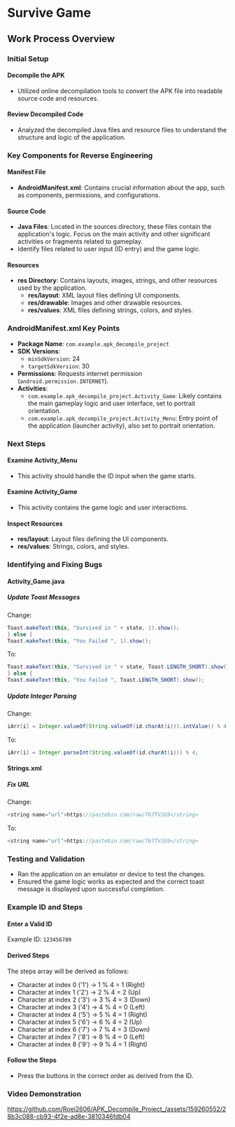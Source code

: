 # Survive Game

## Work Process Overview

### Initial Setup

#### Decompile the APK
- Utilized online decompilation tools to convert the APK file into readable source code and resources.

#### Review Decompiled Code
- Analyzed the decompiled Java files and resource files to understand the structure and logic of the application.

### Key Components for Reverse Engineering

#### Manifest File
- **AndroidManifest.xml**: Contains crucial information about the app, such as components, permissions, and configurations.

#### Source Code
- **Java Files**: Located in the sources directory, these files contain the application's logic. Focus on the main activity and other significant activities or fragments related to gameplay.
- Identify files related to user input (ID entry) and the game logic.

#### Resources
- **res Directory**: Contains layouts, images, strings, and other resources used by the application.
  - **res/layout**: XML layout files defining UI components.
  - **res/drawable**: Images and other drawable resources.
  - **res/values**: XML files defining strings, colors, and styles.

### AndroidManifest.xml Key Points

- **Package Name**: `com.example.apk_decompile_project`
- **SDK Versions**:
  - `minSdkVersion`: 24
  - `targetSdkVersion`: 30
- **Permissions**: Requests internet permission (`android.permission.INTERNET`).
- **Activities**:
  - `com.example.apk_decompile_project.Activity_Game`: Likely contains the main gameplay logic and user interface, set to portrait orientation.
  - `com.example.apk_decompile_project.Activity_Menu`: Entry point of the application (launcher activity), also set to portrait orientation.

### Next Steps

#### Examine Activity_Menu
- This activity should handle the ID input when the game starts.

#### Examine Activity_Game
- This activity contains the game logic and user interactions.

#### Inspect Resources
- **res/layout**: Layout files defining the UI components.
- **res/values**: Strings, colors, and styles.

### Identifying and Fixing Bugs

#### Activity_Game.java

##### Update Toast Messages
Change:
```java
Toast.makeText(this, "Survived in " + state, 1).show();
} else {
Toast.makeText(this, "You Failed ", 1).show();
```
To:
```java
Toast.makeText(this, "Survived in " + state, Toast.LENGTH_SHORT).show();
} else {
Toast.makeText(this, "You Failed ", Toast.LENGTH_SHORT).show();
```

##### Update Integer Parsing
Change:
```java
iArr[i] = Integer.valueOf(String.valueOf(id.charAt(i))).intValue() % 4;
```
To:
```java
iArr[i] = Integer.parseInt(String.valueOf(id.charAt(i))) % 4;
```
#### Strings.xml

##### Fix URL
Change:
```java
<string name="url">https://pastebin.com/raw/‌‌‌T67TVJG9</string>
```
To:
```java
<string name="url">https://pastebin.com/raw/T67TVJG9</string>
```
### Testing and Validation
- Ran the application on an emulator or device to test the changes.
- Ensured the game logic works as expected and the correct toast message is displayed upon successful completion.

### Example ID and Steps

#### Enter a Valid ID
Example ID: `123456789`

#### Derived Steps
The steps array will be derived as follows:
- Character at index 0 ('1') -> 1 % 4 = 1 (Right)
- Character at index 1 ('2') -> 2 % 4 = 2 (Up)
- Character at index 2 ('3') -> 3 % 4 = 3 (Down)
- Character at index 3 ('4') -> 4 % 4 = 0 (Left)
- Character at index 4 ('5') -> 5 % 4 = 1 (Right)
- Character at index 5 ('6') -> 6 % 4 = 2 (Up)
- Character at index 6 ('7') -> 7 % 4 = 3 (Down)
- Character at index 7 ('8') -> 8 % 4 = 0 (Left)
- Character at index 8 ('9') -> 9 % 4 = 1 (Right)

#### Follow the Steps
- Press the buttons in the correct order as derived from the ID.

### Video Demonstration


https://github.com/Roei2606/APK_Decompile_Project_/assets/159260552/28b3c088-cb93-4f2e-ad8e-3810346fdb04



